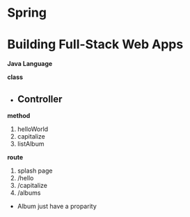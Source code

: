 # Spring

# Building Full-Stack Web Apps

**Java Language**

**class**

* ## Controller

**method**
1. helloWorld
2. capitalize
3. listAlbum

**route**

1. splash page
2. /hello
3. /capitalize
4. /albums

* Album
just have a proparity

